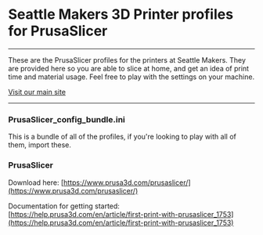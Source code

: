 # Seattle Makers 3D Printer profiles for PrusaSlicer
---
These are the PrusaSlicer profiles for the printers at Seattle Makers. They are provided here so you are able to slice at home, and get an idea of print time and material usage. Feel free to play with the settings on your machine.

[Visit our main site](https://seattlemakers.org/)

---
### PrusaSlicer_config_bundle.ini

This is a bundle of all of the profiles, if you're looking to play with all of them, import these.

### PrusaSlicer

Download here: [https://www.prusa3d.com/prusaslicer/](https://www.prusa3d.com/prusaslicer/)

Documentation for getting started: [https://help.prusa3d.com/en/article/first-print-with-prusaslicer_1753](https://help.prusa3d.com/en/article/first-print-with-prusaslicer_1753) 
